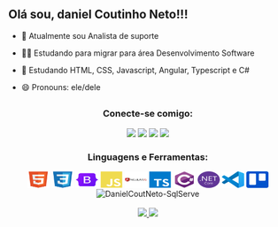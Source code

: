 ## Olá sou, daniel Coutinho Neto!!!

- 🔭 Atualmente sou Analista de suporte
- 🙏🏿 Estudando para migrar para área Desenvolvimento Software
- 🌱 Estudando HTML, CSS, Javascript, Angular, Typescript e C#
- 😄 Pronouns: ele/dele
  
  ##
<h3 align="center">Conecte-se comigo:</h3>
<div align="center">
  <a href="https://instagram.com/daniel.c.neto" target="_blank"><img src="https://img.shields.io/badge/-Instagram-%23E4405F?style=for-the-badge&logo=instagram&logoColor=white" target="_blank"></a>
  <a href = "danielcoutinhoneto@gmail.com"><img src="https://img.shields.io/badge/-Gmail-%23333?style=for-the-badge&logo=gmail&logoColor=white" target="_blank"></a>
  <a href = "https://api.whatsapp.com/send?phone=55071991095725"><img src="https://img.shields.io/badge/WhatsApp-25D366?style=for-the-badge&logo=whatsapp&logoColor=white" target="_blank"></a>
  <a href="https://br.linkedin.com/in/daniel-coutinho-neto" target="_blank"><img src="https://img.shields.io/badge/-LinkedIn-%230077B5?style=for-the-badge&logo=linkedin&logoColor=white" target="_blank"></a> 
</div>

<h3 align="center">Linguagens e Ferramentas:</h3>
<div align="center" style="display: inline_block">
  <img align="center" alt="DanielCoutNeto-HTML" height="30" width="40" src="https://raw.githubusercontent.com/devicons/devicon/master/icons/html5/html5-original.svg">
  <img align="center" alt="DanielCoutNeto-CSS" height="30" width="40" src="https://raw.githubusercontent.com/devicons/devicon/master/icons/css3/css3-original.svg">
  <img align="center" alt="DanielCoutNeto-Bootstrap" height="30" width="40" src="https://github.com/devicons/devicon/blob/master/icons/bootstrap/bootstrap-original.svg">
  <img align="center" alt="DanielCoutNeto-Js" height="30" width="40" src="https://raw.githubusercontent.com/devicons/devicon/master/icons/javascript/javascript-plain.svg">
  <img align="center" alt="DanielCoutNeto-Js" height="30" width="40" src="https://raw.githubusercontent.com/devicons/devicon/master/icons/angularjs/angularjs-original-wordmark.svg">
  <img align="center" alt="DanielCoutNeto-Js" height="30" width="40" src="https://raw.githubusercontent.com/devicons/devicon/master/icons/typescript/typescript-original.svg">
  <img align="center" alt="DanielCoutNeto-Csharp" height="30" width="40" src="https://raw.githubusercontent.com/devicons/devicon/master/icons/csharp/csharp-original.svg">
   <img align="center" alt="DanielCoutNeto-DotNetCore" height="30" width="40" src="https://github.com/devicons/devicon/blob/master/icons/dotnetcore/dotnetcore-original.svg">
 <img align="center" alt="DanielCoutNeto-VsCode" height="30" width="40" src="https://raw.githubusercontent.com/devicons/devicon/master/icons/vscode/vscode-original.svg">
 <img align="center" alt="DanielCoutNeto-Trello" height="30" width="40" src="https://github.com/devicons/devicon/blob/master/icons/trello/trello-plain.svg">
 <img align="center" alt="DanielCoutNeto-SqlServe" height="30" width="40" src="https://www.svgrepo.com/show/303229/microsoft-sql-server-logo.svg" alt="mssql"/> 
</div>

<div align="center"><br>
  <a href="https://github.com/danielcoutinhoneto">
  <img height="180em" src="https://github-readme-stats.vercel.app/api?username=danielcoutinhoneto&show_icons=true&theme=dark&include_all_commits=true&count_private=true"/>
  <img height="180em" src="https://github-readme-stats.vercel.app/api/top-langs/?username=danielcoutinhoneto&layout=compact&langs_count=7&theme=dark"/>
</div>
